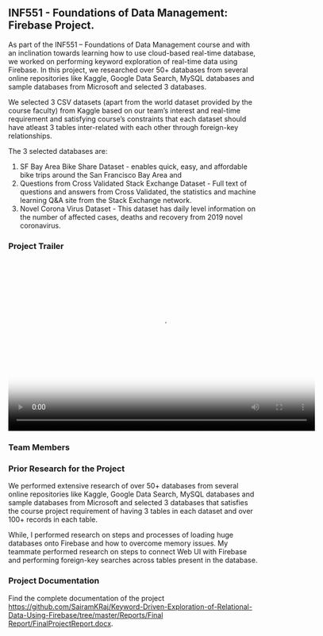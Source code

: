## INF551 - Foundations of Data Management: Firebase Project.

As part of the INF551 – Foundations of Data Management course and with an inclination towards learning how to use cloud-based real-time database, we worked on performing keyword exploration of real-time data using Firebase. In this project, we researched over 50+ databases from several online repositories like Kaggle, Google Data Search, MySQL databases and sample databases from Microsoft and selected 3 databases.

We selected 3 CSV datasets (apart from the world dataset provided by the course faculty) from Kaggle based on our team’s interest and real-time requirement and satisfying course’s constraints that each dataset should have atleast 3 tables inter-related with each other through foreign-key relationships.

The 3 selected databases are: 

1.	SF Bay Area Bike Share Dataset - enables quick, easy, and affordable bike trips around the San Francisco Bay Area and 
2.	Questions from Cross Validated Stack Exchange Dataset - Full text of questions and answers from Cross Validated, the statistics and machine learning Q&A site from the Stack Exchange network.
3.	Novel Corona Virus Dataset -  This dataset has daily level information on the number of affected cases, deaths and recovery from 2019 novel coronavirus.

### Project Trailer

<div style="text-align:center">
<video poster="poster.png" width="618" height="347" controls preload> 
    <source src="video.mp4" media="only screen and (min-device-width: 568px)"></source> 
    <source src="video.iphone.mp4" media="only screen and (max-device-width: 568px)"></source> 
    <source src="video.webm"></source> 
</video>
</div>

### Team Members

### Prior Research for the Project

We performed extensive research of over 50+ databases from several online repositories like Kaggle, Google Data Search, MySQL databases and sample databases from Microsoft and selected 3 databases that satisfies the course project requirement of having 3 tables in each dataset and over 100+ records in each table.

While, I performed research on steps and processes of loading huge databases onto Firebase and how to overcome memory issues. My teammate performed research on steps to connect Web UI with Firebase and performing foreign-key searches across tables present in the database.

### Project Documentation
Find the complete documentation of the project [https://github.com/SairamKRaj/Keyword-Driven-Exploration-of-Relational-Data-Using-Firebase/tree/master/Reports/Final Report/FinalProjectReport.docx](Here).

